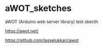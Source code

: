 # aWOT_sketches
aWOT (Arduino web server library) test skecth


https://awot.net/

https://github.com/lasselukkari/awot
